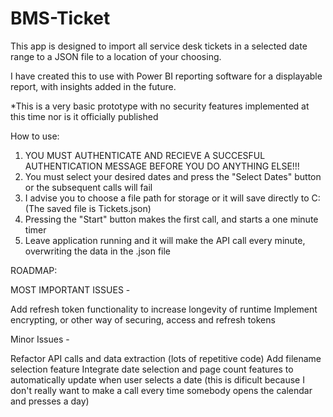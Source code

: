# BMS-Ticket

This app is designed to import all service desk tickets in a selected date range to a JSON file to a location of your choosing.

I have created this to use with Power BI reporting software for a displayable report, with insights added in the future.

*This is a very basic prototype with no security features implemented at this time nor is it officially published

How to use:
1. YOU MUST AUTHENTICATE AND RECIEVE A SUCCESFUL AUTHENTICATION MESSAGE BEFORE YOU DO ANYTHING ELSE!!!
2. You must select your desired dates and press the "Select Dates" button or the subsequent calls will fail
3. I advise you to choose a file path for storage or it will save directly to C: (The saved file is Tickets.json)
4. Pressing the "Start" button makes the first call, and starts a one minute timer
5. Leave application running and it will make the API call every minute, overwriting the data in the .json file


ROADMAP:

  MOST IMPORTANT ISSUES - 
  
  Add refresh token functionality to increase longevity of runtime
  Implement encrypting, or other way of securing, access and refresh tokens

  Minor Issues - 
  
  Refactor API calls and data extraction (lots of repetitive code)
  Add filename selection feature
  Integrate date selection and page count features to automatically update when user selects a date (this is dificult because I don't really want to make a call every  time somebody opens the calendar and presses a day)
